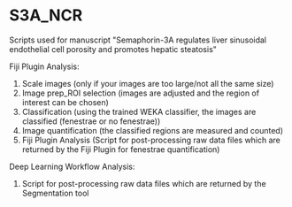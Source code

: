 # S3A_NCR
Scripts used for manuscript "Semaphorin-3A regulates liver sinusoidal endothelial cell porosity and promotes hepatic steatosis"

Fiji Plugin Analysis:
1. Scale images (only if your images are too large/not all the same size)
2. Image prep_ROI selection (images are adjusted and the region of interest can be chosen)
3. Classification (using the trained WEKA classifier, the images are classified (fenestrae or no fenestrae))
4. Image quantification (the classified regions are measured and counted)
5. Fiji Plugin Analysis (Script for post-processing raw data files which are returned by the Fiji Plugin for fenestrae quantification)

Deep Learning Workflow Analysis:
1. Script for post-processing raw data files which are returned by the Segmentation tool
